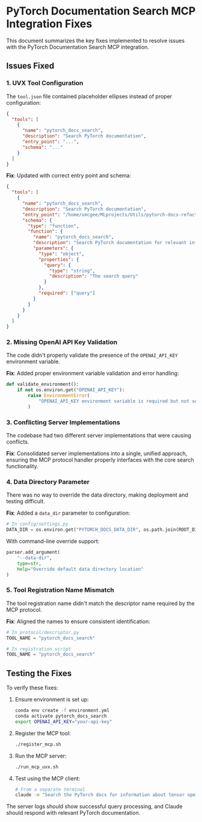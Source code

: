 # PyTorch Documentation Search MCP Integration Fixes

This document summarizes the key fixes implemented to resolve issues with the PyTorch Documentation Search MCP integration.

## Issues Fixed

### 1. UVX Tool Configuration

The `tool.json` file contained placeholder ellipses instead of proper configuration:

```json
{
  "tools": [
    {
      "name": "pytorch_docs_search",
      "description": "Search PyTorch documentation",
      "entry_point": "...",
      "schema": "..."
    }
  ]
}
```

**Fix**: Updated with correct entry point and schema:

```json
{
  "tools": [
    {
      "name": "pytorch_docs_search", 
      "description": "Search PyTorch documentation",
      "entry_point": "/home/smcgee/MLprojects/Utils/pytorch-docs-refactor-2/run_mcp_uvx.sh",
      "schema": {
        "type": "function",
        "function": {
          "name": "pytorch_docs_search",
          "description": "Search PyTorch documentation for relevant information",
          "parameters": {
            "type": "object",
            "properties": {
              "query": {
                "type": "string",
                "description": "The search query"
              }
            },
            "required": ["query"]
          }
        }
      }
    }
  ]
}
```

### 2. Missing OpenAI API Key Validation

The code didn't properly validate the presence of the `OPENAI_API_KEY` environment variable.

**Fix**: Added proper environment variable validation and error handling:

```python
def validate_environment():
    if not os.environ.get("OPENAI_API_KEY"):
        raise EnvironmentError(
            "OPENAI_API_KEY environment variable is required but not set"
        )
```

### 3. Conflicting Server Implementations

The codebase had two different server implementations that were causing conflicts.

**Fix**: Consolidated server implementations into a single, unified approach, ensuring the MCP protocol handler properly interfaces with the core search functionality.

### 4. Data Directory Parameter

There was no way to override the data directory, making deployment and testing difficult.

**Fix**: Added a `data_dir` parameter to configuration:

```python
# In config/settings.py
DATA_DIR = os.environ.get("PYTORCH_DOCS_DATA_DIR", os.path.join(ROOT_DIR, "data"))
```

With command-line override support:

```python
parser.add_argument(
    "--data-dir", 
    type=str,
    help="Override default data directory location"
)
```

### 5. Tool Registration Name Mismatch

The tool registration name didn't match the descriptor name required by the MCP protocol.

**Fix**: Aligned the names to ensure consistent identification:

```python
# In protocol/descriptor.py
TOOL_NAME = "pytorch_docs_search"

# In registration script
TOOL_NAME = "pytorch_docs_search"
```

## Testing the Fixes

To verify these fixes:

1. Ensure environment is set up:
   ```bash
   conda env create -f environment.yml
   conda activate pytorch_docs_search
   export OPENAI_API_KEY="your-api-key"
   ```

2. Register the MCP tool:
   ```bash
   ./register_mcp.sh
   ```

3. Run the MCP server:
   ```bash
   ./run_mcp_uvx.sh
   ```

4. Test using the MCP client:
   ```bash
   # From a separate terminal
   claude -m "Search the PyTorch docs for information about tensor operations"
   ```

The server logs should show successful query processing, and Claude should respond with relevant PyTorch documentation.